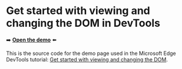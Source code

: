 # Get started with viewing and changing the DOM in DevTools

➡️ **[Open the demo](https://microsoftedge.github.io/Demos/devtools-dom-get-started/)** ⬅️

This is the source code for the demo page used in the Microsoft Edge DevTools tutorial: [Get started with viewing and changing the DOM](https://learn.microsoft.com/microsoft-edge/devtools-guide/dom/).
